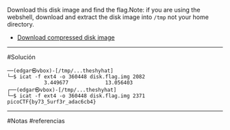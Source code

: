 Download this disk image and find the flag.Note: if you are using the webshell, download and extract the disk image into `/tmp` not your home directory.

- [Download compressed disk image](https://artifacts.picoctf.net/c/137/disk.flag.img.gz)

-----------
#Solución 
```
──(edgar㉿vbox)-[/tmp/...theshyhat]
└─$ icat -f ext4 -o 360448 disk.flag.img 2082
            3.449677            13.056403
┌──(edgar㉿vbox)-[/tmp/...theshyhat]
└─$ icat -f ext4 -o 360448 disk.flag.img 2371
picoCTF{by73_5urf3r_adac6cb4}
```

----------
#Notas 
#referencias 